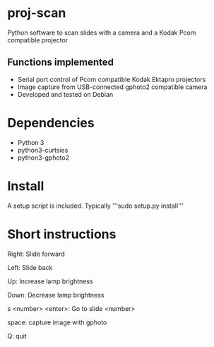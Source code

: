 # proj-scan
Python software to scan slides with a camera and a Kodak Pcom compatible projector

## Functions implemented
* Serial port control of Pcom compatible Kodak Ektapro projectors
* Image capture from USB-connected gphoto2 compatible camera
* Developed and tested on Debian

# Dependencies
* Python 3
* python3-curtsies
* python3-gphoto2

# Install
A setup script is included.
Typically  '''sudo setup.py install'''
 

# Short instructions

Right: Slide forward

Left: Slide back

Up: Increase lamp brightness

Down: Decrease lamp brightness

s \<number\> \<enter\>: Go to slide \<number\>

space: capture image with gphoto

Q: quit
